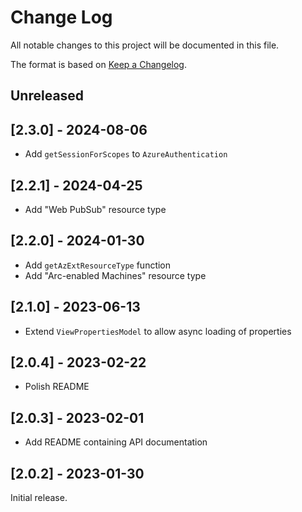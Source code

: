 # Change Log

All notable changes to this project will be documented in this file.

The format is based on [Keep a Changelog](http://keepachangelog.com/).

## Unreleased

## [2.3.0] - 2024-08-06

* Add `getSessionForScopes` to `AzureAuthentication`

## [2.2.1] - 2024-04-25

-   Add "Web PubSub" resource type

## [2.2.0] - 2024-01-30

-   Add `getAzExtResourceType` function
-   Add "Arc-enabled Machines" resource type

## [2.1.0] - 2023-06-13

-   Extend `ViewPropertiesModel` to allow async loading of properties

## [2.0.4] - 2023-02-22

-   Polish README

## [2.0.3] - 2023-02-01

-   Add README containing API documentation

## [2.0.2] - 2023-01-30

Initial release.
